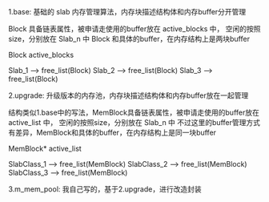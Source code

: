 
1.base: 基础的 slab 内存管理算法，内存块描述结构体和内存buffer分开管理

Block 具备链表属性，被申请走使用的buffer放在 active_blocks 中，
空闲的按照size，分别放在 Slab_n 中
Block 和具体的buffer，在内存结构上是两块buffer

Block active_blocks

Slab_1 --> free_list(Block)
Slab_2 --> free_list(Block)
Slab_3 --> free_list(Block)



2.upgrade: 升级版本的内存池，内存块描述结构体和内存buffer放在一起管理

结构类似1.base中的写法，MemBlock具备链表属性，被申请走使用的buffer放在 active_list 中，
空闲的按照size，分别放在 Slab_n 中
不过这里的buffer管理方式有差异，MemBlock和具体的buffer，在内存结构上是同一块buffer

MemBlock* active_list

SlabClass_1 --> free_list(MemBlock)
SlabClass_2 --> free_list(MemBlock)
SlabClass_3 --> free_list(MemBlock)



3.m_mem_pool: 我自己写的，基于2.upgrade，进行改造封装
